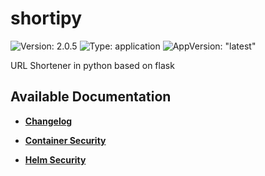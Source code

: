 # shortipy

![Version: 2.0.5](https://img.shields.io/badge/Version-2.0.5-informational?style=flat-square) ![Type: application](https://img.shields.io/badge/Type-application-informational?style=flat-square) ![AppVersion: "latest"](https://img.shields.io/badge/AppVersion-"latest"-informational?style=flat-square)

URL Shortener in python based on flask

## Available Documentation

- [**Changelog**](CHANGELOG)

- [**Container Security**](container-security)

- [**Helm Security**](helm-security)

